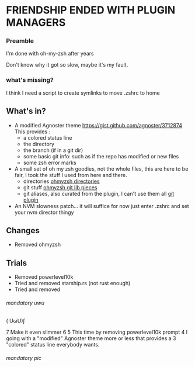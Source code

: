 # FRIENDSHIP ENDED WITH PLUGIN MANAGERS

### Preamble
I'm done with oh-my-zsh after years

Don't know why it got so slow, maybe it's my fault.

### what's missing?
I think I need a script to create symlinks to move .zshrc to home

## What's in?
  - A modified Agnoster theme
  	https://gist.github.com/agnoster/3712874
	This provides :
	- a colored status line
	- the directory
	- the branch (if in a git dir)
	- some basic git info: such as if the repo has modified or new files
	- some zsh error marks
  - A small set of oh my zsh goodies, not the whole files, this are here to be fair, I took the stuff I used from here and there.
	- directories
[ohmyzsh directories](http://https://github.com/ohmyzsh/ohmyzsh/blob/master/lib/directories.zsh "ohmyzsh directories")
	- git stuff
[ohmyzsh git lib pieces](http://https://github.com/ohmyzsh/ohmyzsh/blob/master/lib/git.zsh "ohmyzsh git lib pieces")
	- git aliases, also curated from the plugin, I can't use them all
[git plugin](http://https://github.com/ohmyzsh/ohmyzsh/tree/master/plugins/git "git plugin")
  - An NVM slowness patch... it will suffice for now
  	just enter .zshrc and set your nvm director thingy
## Changes
  - Removed ohmyzsh
## Trials
  - Removed powerlevel10k
  - Tried and removed starship.rs (not rust enough)
  - Tried and removed 

###### mandatory uwu
( UωU)∫



  7 Make it even slimmer
  6
  5 This time by removing powerlevel10k prompt
  4 I going with a "modified" Agnoster theme more or less that provides a
  3 "colored" status line everybody wants.
###### mandatory pic
